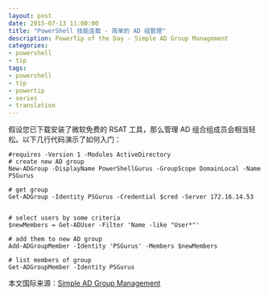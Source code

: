 ```yaml
---
layout: post
date: 2015-07-13 11:00:00
title: "PowerShell 技能连载 - 简单的 AD 组管理"
description: PowerTip of the Day - Simple AD Group Management
categories:
- powershell
- tip
tags:
- powershell
- tip
- powertip
- series
- translation
---
```

假设您已下载安装了微软免费的 RSAT 工具，那么管理 AD 组合组成员会相当轻松。以下几行代码演示了如何入门：

    #requires -Version 1 -Modules ActiveDirectory
    # create new AD group
    New-ADGroup -DisplayName PowerShellGurus -GroupScope DomainLocal -Name PSGurus
    
    # get group
    Get-ADGroup -Identity PSGurus -Credential $cred -Server 172.16.14.53
    
    
    # select users by some criteria
    $newMembers = Get-ADUser -Filter 'Name -like "User*"'
    
    # add them to new AD group
    Add-ADGroupMember -Identity 'PSGurus' -Members $newMembers
    
    # list members of group
    Get-ADGroupMember -Identity PSGurus

<!--more-->
本文国际来源：[Simple AD Group Management](http://community.idera.com/powershell/powertips/b/tips/posts/simple-ad-group-management)
